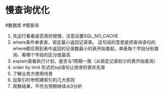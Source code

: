 # 慢查询优化
#数据库 #慢查询
1. 先运行看看是否真的很慢，注意设置SQL_NO_CACHE 
2. where条件单表查，锁定最小返回记录表。
	这句话的意思是把查询语句的where都应用到表中返回的记录数最小的表开始查起，单表每个字段分别查询，看哪个字段的区分度最高 
1. explain查看执行计划，是否与1预期一致（从锁定记录较少的表开始查询） 
2. order by limit 形式的sql语句让排序的表优先查 
3. 了解业务方使用场景 
4. 加索引时参照建索引的几大原则 
5. 观察结果，不符合预期继续从0分析